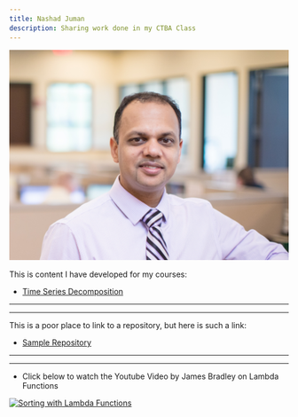 ```yaml
---
title: Nashad Juman
description: Sharing work done in my CTBA Class
---
```


![My Picture](/pics/NJ_Office.jpg)

This is content I have developed for my courses:
- [Time Series Decomposition](/TimeSeries/index.md)
------------------------------

------------------------------------------------------------------------------------

This is a poor place to link to a repository, but here is such a link:
- [Sample Repository](https://github.com/nashadjuman/sample)
------------------------------

------------------------------------------------------------------------------------

- Click below to watch the Youtube Video by James Bradley on Lambda Functions

[![Sorting with Lambda Functions](https://img.youtube.com/vi/UmUiu59e17Q/0.jpg)](http://www.youtube.com/watch?v=UmUiu59e17Q)
